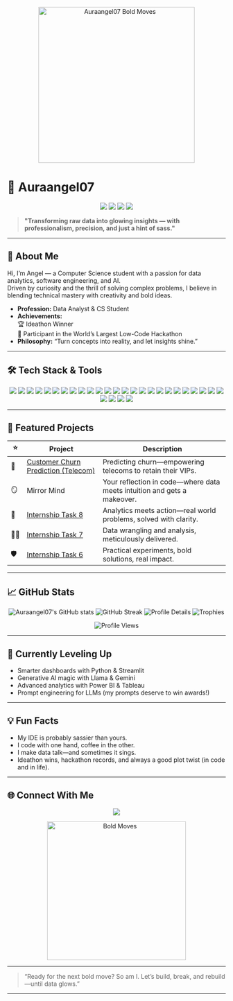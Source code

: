 <!-- Profile Header GIF -->
<p align="center">
  <img src="https://media.giphy.com/media/l0MYt5jPR6QX5pnqM/giphy.gif" alt="Auraangel07 Bold Moves" width="360"/>
</p>

# 👑 Auraangel07

<p align="center">
  <img src="https://img.shields.io/badge/Ideathon%20Winner-%F0%9F%8E%89-purple?style=for-the-badge" />
  <img src="https://img.shields.io/badge/Hackathon%20Hero-%F0%9F%94%A5-blueviolet?style=for-the-badge" />
  <img src="https://img.shields.io/badge/Data%20Analyst-%F0%9F%92%AC-teal?style=for-the-badge" />
  <img src="https://img.shields.io/badge/AI%20Explorer-%F0%9F%A4%96-ff69b4?style=for-the-badge" />
</p>

> **"Transforming raw data into glowing insights — with professionalism, precision, and just a hint of sass."**

---

## 💫 About Me

Hi, I’m Angel — a Computer Science student with a passion for data analytics, software engineering, and AI.  
Driven by curiosity and the thrill of solving complex problems, I believe in blending technical mastery with creativity and bold ideas.

- **Profession:** Data Analyst & CS Student
- **Achievements:**  
  🏆 Ideathon Winner  
  🚀 Participant in the World’s Largest Low-Code Hackathon  
- **Philosophy:** “Turn concepts into reality, and let insights shine.”

---

## 🛠️ Tech Stack & Tools

<p align="center">
  <!-- Software Engineering -->
  <img src="https://img.shields.io/badge/Python-3776AB?logo=python&logoColor=white&style=for-the-badge" />
  <img src="https://img.shields.io/badge/Java-007396?logo=java&logoColor=white&style=for-the-badge" />
  <img src="https://img.shields.io/badge/C++-00599C?logo=cplusplus&logoColor=white&style=for-the-badge" />
  <img src="https://img.shields.io/badge/HTML5-E34F26?logo=html5&logoColor=white&style=for-the-badge" />
  <img src="https://img.shields.io/badge/CSS3-1572B6?logo=css3&logoColor=white&style=for-the-badge" />
  <img src="https://img.shields.io/badge/JavaScript-F7DF1E?logo=javascript&logoColor=black&style=for-the-badge" />
  <img src="https://img.shields.io/badge/GitHub-181717?logo=github&logoColor=white&style=for-the-badge" />
  <img src="https://img.shields.io/badge/VS%20Code-007ACC?logo=visualstudiocode&logoColor=white&style=for-the-badge" />
  <img src="https://img.shields.io/badge/API-FF6F00?logo=api&logoColor=white&style=for-the-badge" />

  <!-- Data Analytics -->
  <img src="https://img.shields.io/badge/SQL-4479A1?logo=mysql&logoColor=white&style=for-the-badge" />
  <img src="https://img.shields.io/badge/Pandas-150458?logo=pandas&logoColor=white&style=for-the-badge" />
  <img src="https://img.shields.io/badge/Numpy-013243?logo=numpy&logoColor=white&style=for-the-badge" />
  <img src="https://img.shields.io/badge/Power%20BI-F2C811?logo=powerbi&logoColor=black&style=for-the-badge" />
  <img src="https://img.shields.io/badge/Tableau-E97627?logo=tableau&logoColor=white&style=for-the-badge" />
  <img src="https://img.shields.io/badge/Excel-217346?logo=microsoft-excel&logoColor=white&style=for-the-badge" />

  <!-- AI & LLM Models -->
  <img src="https://img.shields.io/badge/OpenAI-412991?logo=openai&logoColor=white&style=for-the-badge" />
  <img src="https://img.shields.io/badge/GPT--4-6F42C1?logo=openai&logoColor=white&style=for-the-badge" />
  <img src="https://img.shields.io/badge/Llama-FFD700?logo=llama&logoColor=black&style=for-the-badge" />
  <img src="https://img.shields.io/badge/Gemini-00BFFF?logo=google&logoColor=white&style=for-the-badge" />
  <img src="https://img.shields.io/badge/Mistral-00A86B?logo=mistral&logoColor=white&style=for-the-badge" />
  <img src="https://img.shields.io/badge/Stable%20Diffusion-292929?logo=stable%20diffusion&logoColor=white&style=for-the-badge" />
  <img src="https://img.shields.io/badge/LangChain-4B8BBE?logo=langchain&logoColor=white&style=for-the-badge" />
  <img src="https://img.shields.io/badge/Hugging%20Face-FFD21A?logo=huggingface&logoColor=black&style=for-the-badge" />

  <!-- Frameworks & Other Cool Stuff -->
  <img src="https://img.shields.io/badge/Streamlit-FF4B4B?logo=streamlit&logoColor=white&style=for-the-badge" />
  <img src="https://img.shields.io/badge/FastAPI-009688?logo=fastapi&logoColor=white&style=for-the-badge" />
  <img src="https://img.shields.io/badge/Flask-000000?logo=flask&logoColor=white&style=for-the-badge" />
  <img src="https://img.shields.io/badge/Scikit--Learn-F7931E?logo=scikit-learn&logoColor=white&style=for-the-badge" />
  <img src="https://img.shields.io/badge/TensorFlow-FF6F00?logo=tensorflow&logoColor=white&style=for-the-badge" />
  <img src="https://img.shields.io/badge/Keras-D00000?logo=keras&logoColor=white&style=for-the-badge" />
</p>

---

## 🌟 Featured Projects

| ⭐ | Project | Description |
|---|---------|-------------|
| 🧲 | [Customer Churn Prediction (Telecom)](https://github.com/Auraangel07/Customer-Churn-Prediction-Telecom-) | Predicting churn—empowering telecoms to retain their VIPs. |
| 🪞 | Mirror Mind | Your reflection in code—where data meets intuition and gets a makeover. |
| 🎯 | [Internship Task 8](https://github.com/Auraangel07/Internshiptask8) | Analytics meets action—real world problems, solved with clarity. |
| 🕵️‍♀️ | [Internship Task 7](https://github.com/Auraangel07/internshiptask7) | Data wrangling and analysis, meticulously delivered. |
| 🛡️ | [Internship Task 6](https://github.com/Auraangel07/internshiptask6) | Practical experiments, bold solutions, real impact. |

---

## 📈 GitHub Stats

<p align="center">
  <img src="https://github-readme-stats.vercel.app/api?username=Auraangel07&show_icons=true&theme=radical&count_private=true&hide=stars,issues" alt="Auraangel07's GitHub stats" />
  <img src="https://github-readme-streak-stats.herokuapp.com/?user=Auraangel07&theme=radical" alt="GitHub Streak" />
  <img src="https://github-profile-summary-cards.vercel.app/api/cards/profile-details?username=Auraangel07&theme=radical" alt="Profile Details" />
  <img src="https://github-profile-trophy.vercel.app/?username=Auraangel07&theme=radical&row=1&column=7" alt="Trophies" />
</p>
<p align="center">
  <img src="https://komarev.com/ghpvc/?username=Auraangel07&style=for-the-badge" alt="Profile Views"/>
</p>

---

## 🚀 Currently Leveling Up

- Smarter dashboards with Python & Streamlit
- Generative AI magic with Llama & Gemini
- Advanced analytics with Power BI & Tableau
- Prompt engineering for LLMs (my prompts deserve to win awards!)

---

## 💡 Fun Facts

- My IDE is probably sassier than yours.
- I code with one hand, coffee in the other.
- I make data talk—and sometimes it sings.
- Ideathon wins, hackathon records, and always a good plot twist (in code and in life).

---

## 🌐 Connect With Me

<p align="center">
  <a href="https://www.linkedin.com/in/angel-suri-89a01a278?utm_source=share&utm_campaign=share_via&utm_content=profile&utm_medium=android_app">
    <img src="https://img.shields.io/badge/LinkedIn-Angel%20Suri-blue?logo=linkedin&logoColor=white&style=for-the-badge" />
  </a>
</p>

<!-- Sassy GIF Footer -->
<p align="center">
  <img src="https://media.giphy.com/media/1n4GYfQvUQ7uDDGXS3/giphy.gif" width="320" alt="Bold Moves"/>
</p>

---

> “Ready for the next bold move? So am I. Let’s build, break, and rebuild—until data glows.”

---
